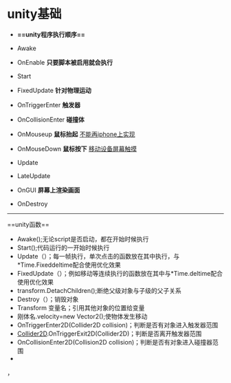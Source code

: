 # unity基础

* **==unity程序执行顺序==**
* Awake

* OnEnable  **只要脚本被启用就会执行**

* Start

* FixedUpdate   **针对物理运动**

* OnTriggerEnter   **触发器**

* OnCollisionEnter   **碰撞体**

* OnMouseup  **鼠标抬起**   <u>不能再iphone上实现</u>

* OnMouseDown  **鼠标按下**    <u>移动设备屏幕触摸</u>

* Update

* LateUpdate

* OnGUI   **屏幕上渲染画面**

* OnDestroy

---

==unity函数==

* Awake();无论script是否启动，都在开始时候执行
* Start();代码运行的一开始时候执行
* Update（）；每一帧执行，单次点击的函数放在其中执行，与*Time.Fixeddeltime配合使用优化效果
* FixedUpdate（）；例如移动等连续执行的函数放在其中与*Time.deltime配合使用优化效果
* transform.DetachChildren();断绝父级对象与子级的父子关系
* Destroy（）；销毁对象
* Transform 变量名；引用其他对象的位置给变量
* 刚体名.velocity=new Vector2();使物体发生移动
* OnTriggerEnter2D(Collider2D collision)；判断是否有对象进入触发器范围
* [Collider2D](https://docs.unity3d.com/cn/2020.2/ScriptReference/Collider2D.html).OnTriggerExit2D(Collider2D)；判断是否离开触发器范围
* OnCollisionEnter2D(Collision2D collision)；判断是否有对象进入碰撞器范围
* 

，